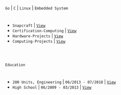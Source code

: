 <br />

`Go` | `C` | `Linux` | `Embedded System`
#

- `Snapcraft` | [`View`](https://snapcraft.io/publisher/kentlouisetonino) <br />
- `Certification-Computing` | [`View`](https://github.com/kentlouisetonino/kentlouisetonino/blob/develop/certification/Computing.md) <br />
- `Hardware-Projects` | [`View`](https://github.com/stars/kentlouisetonino/lists/hardware-projects) <br />
- `Computing-Projects` | [`View`](https://github.com/stars/kentlouisetonino/lists/computing-projects) <br />


<br />
<br />

`Education`
#

- `200 Units, Engineering` | `06/2013 - 07/2018` | [`View`](https://github.com/kentlouisetonino/kentlouisetonino/blob/develop/education/01-High-School.md)
- `High School` | `06/2009 - 03/2013` | [`View`](https://github.com/kentlouisetonino/kentlouisetonino/blob/develop/education/01-High-School.md)
